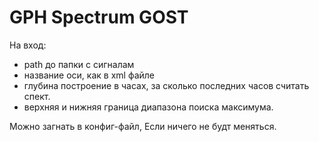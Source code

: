 # GPH Spectrum GOST

На вход:
 - path до папки с сигналам
 - название оси, как в xml файле
 - глубина построение в часах, за сколько последних часов считать спект.
 - верхняя и нижняя граница диапазона поиска максимума.

Можно загнать в конфиг-файл, Если ничего не будт меняться.